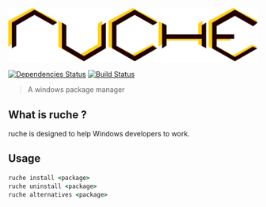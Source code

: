 [![ruche logo](https://raw.githubusercontent.com/quentinrossetti/ruche/master/doc/assets/ruche-logo.svg)](https://github.com/quentinrossetti/ruche)

[![Dependencies Status][david-image]][david-url] [![Build Status][travis-image]][travis-url]

> A windows package manager

## What is ruche ?

ruche is designed to help Windows developers to work.

## Usage

```bat
ruche install <package>
ruche uninstall <package>
ruche alternatives <package>
```

[ruche-url]: https://github.com/quentinrossetti/ruche
[ruche-image]: raw.githubusercontent.com/quentinrossetti/ruche/master/doc/assets/ruche-logo.png
[david-url]: https://david-dm.org/quentinrossetti/ruche
[david-image]: https://david-dm.org/quentinrossetti/ruche.svg
[travis-url]: https://travis-ci.org/quentinrossetti/ruche
[travis-image]: http://img.shields.io/travis/quentinrossetti/ruche.svg
